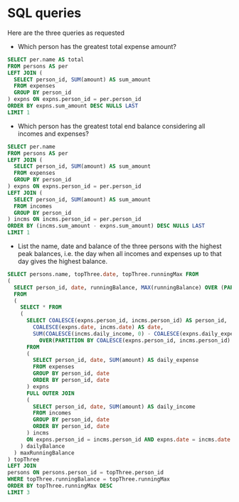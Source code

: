 # SQL queries

Here are the three queries as requested

* Which person has the greatest total expense amount?

```SQL  
SELECT per.name AS total
FROM persons AS per
LEFT JOIN (
  SELECT person_id, SUM(amount) AS sum_amount
  FROM expenses
  GROUP BY person_id
) expns ON expns.person_id = per.person_id
ORDER BY expns.sum_amount DESC NULLS LAST
LIMIT 1
```

* Which person has the greatest total end balance considering all incomes and expenses?

```SQL
SELECT per.name
FROM persons AS per
LEFT JOIN (
  SELECT person_id, SUM(amount) AS sum_amount
  FROM expenses
  GROUP BY person_id
) expns ON expns.person_id = per.person_id
LEFT JOIN (
  SELECT person_id, SUM(amount) AS sum_amount
  FROM incomes
  GROUP BY person_id
) incms ON incms.person_id = per.person_id
ORDER BY (incms.sum_amount - expns.sum_amount) DESC NULLS LAST
LIMIT 1
```

* List the name, date and balance of the three persons with the highest peak balances, i.e. the day when all incomes and expenses up to that day gives the highest balance.

```SQL
SELECT persons.name, topThree.date, topThree.runningMax FROM
(
  SELECT person_id, date, runningBalance, MAX(runningBalance) OVER (PARTITION BY person_id) AS runningMax
  FROM
  (
    SELECT * FROM
    (
      SELECT COALESCE(expns.person_id, incms.person_id) AS person_id,
        COALESCE(expns.date, incms.date) AS date,
        SUM(COALESCE(incms.daily_income, 0) - COALESCE(expns.daily_expense, 0))
          OVER(PARTITION BY COALESCE(expns.person_id, incms.person_id) ORDER BY COALESCE(expns.date, incms.date)) AS runningBalance
      FROM
      (
        SELECT person_id, date, SUM(amount) AS daily_expense
        FROM expenses
        GROUP BY person_id, date
        ORDER BY person_id, date
      ) expns
      FULL OUTER JOIN
      (
        SELECT person_id, date, SUM(amount) AS daily_income
        FROM incomes
        GROUP BY person_id, date
        ORDER BY person_id, date
      ) incms
      ON expns.person_id = incms.person_id AND expns.date = incms.date
    ) dailyBalance
  ) maxRunningBalance
) topThree
LEFT JOIN
persons ON persons.person_id = topThree.person_id
WHERE topThree.runningBalance = topThree.runningMax
ORDER BY topThree.runningMax DESC
LIMIT 3
```
